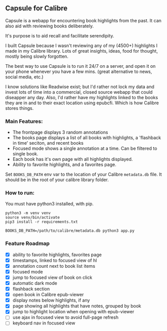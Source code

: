 ## Capsule for Calibre

Capsule is a webapp for encountering book highlights from the past. It can also aid with reviewing books deliberately.

It's purpose is to aid recall and facilitate serendipity.

I built Capsule because I wasn't reviewing any of my (4500+) highlights I made in my Calibre library. Lots of great insights, ideas, food for thought, mostly being slowly forgotten.

The best way to use Capsule is to run it 24/7 on a server, and open it on your phone whenever you have a few mins. (great alternative to news, social media, etc.)

I know solutions like Readwise exist; but I'd rather not lock my data and invest lots of time into a commercial, closed source webapp that could diseapper any day. Also, I'd rather have my highlights linked to the books they are in and to their exact location using epubcfi. Which is how Calibre stores things.

### Main Features:

- The frontpage displays 3 random annotations
- The books page displays a list of all books with highlights, a 'flashback in time' seciton, and recent books
- Focused mode shows a single annotation at a time. Can be filtered to single book.
- Each book has it's own page with all highlights displayed.
- Ability to favorite highlights, and a favorites page.

Set `BOOKS_DB_PATH` env var to the location of your Calibre `metadata.db` file. It should be in the root of your calibre library folder.

### How to run:

You must have python3 installed, with pip.

```
python3 -m venv venv
source venv/bin/activate
pip3 install -r requirements.txt

BOOKS_DB_PATH=/path/to/calibre/metadata.db python3 app.py
```

### Feature Roadmap

- [x] ability to favorite highlights, favorites page
- [x] timestamps, linked to focused view of hl
- [x] annotation count next to book list items
- [x] focused mode
- [x] jump to focused view of book on click
- [x] automatic dark mode
- [x] flashback section
- [x] open book in Calibre epub-viewer
- [x] display notes below highlights, if any
- [x] page showing all highlights that have notes, grouped by book
- [x] jump to highlight location when opening with epub-viewer
- [ ] use ajax in focused view to avoid full-page refresh
- [ ] keyboard nav in focused view
